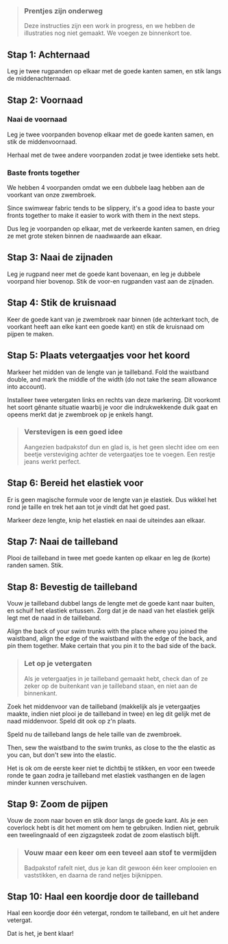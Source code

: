 > ### Prentjes zijn onderweg
> 
> Deze instructies zijn een work in progress, en we hebben de illustraties nog niet gemaakt. We voegen ze binnenkort toe.

## Stap 1: Achternaad

Leg je twee rugpanden op elkaar met de goede kanten samen, en stik langs de middenachternaad.

## Stap 2: Voornaad

### Naai de voornaad

Leg je twee voorpanden bovenop elkaar met de goede kanten samen, en stik de middenvoornaad.

Herhaal met de twee andere voorpanden zodat je twee identieke sets hebt.

### Baste fronts together

We hebben 4 voorpanden omdat we een dubbele laag hebben aan de voorkant van onze zwembroek.

Since swimwear fabric tends to be slippery, it's a good idea to baste your fronts together to make it easier to work with them in the next steps.

Dus leg je voorpanden op elkaar, met de verkeerde kanten samen, en drieg ze met grote steken binnen de naadwaarde aan elkaar.

## Stap 3: Naai de zijnaden

Leg je rugpand neer met de goede kant bovenaan, en leg je dubbele voorpand hier bovenop. Stik de voor-en rugpanden vast aan de zijnaden.

## Stap 4: Stik de kruisnaad

Keer de goede kant van je zwembroek naar binnen (de achterkant toch, de voorkant heeft aan elke kant een goede kant) en stik de kruisnaad om pijpen te maken.

## Stap 5: Plaats vetergaatjes voor het koord

Markeer het midden van de lengte van je tailleband. Fold the waistband double, and mark the middle of the width (do not take the seam allowance into account).

Installeer twee vetergaten links en rechts van deze markering. Dit voorkomt het soort gênante situatie waarbij je voor die indrukwekkende duik gaat en opeens merkt dat je zwembroek op je enkels hangt.

> ### Verstevigen is een goed idee
> 
> Aangezien badpakstof dun en glad is, is het geen slecht idee om een beetje versteviging achter de vetergaatjes toe te voegen. Een restje jeans werkt perfect.

## Stap 6: Bereid het elastiek voor

Er is geen magische formule voor de lengte van je elastiek. Dus wikkel het rond je taille en trek het aan tot je vindt dat het goed past.

Markeer deze lengte, knip het elastiek en naai de uiteindes aan elkaar.

## Stap 7: Naai de tailleband

Plooi de tailleband in twee met goede kanten op elkaar en leg de (korte) randen samen. Stik.

## Stap 8: Bevestig de tailleband

Vouw je tailleband dubbel langs de lengte met de goede kant naar buiten, en schuif het elastiek ertussen. Zorg dat je de naad van het elastiek gelijk legt met de naad in de tailleband.

Align the back of your swim trunks with the place where you joined the waistband, align the edge of the waistband with the edge of the back, and pin them together. Make certain that you pin it to the bad side of the back.

> ### Let op je vetergaten
> 
> Als je vetergaatjes in je tailleband gemaakt hebt, check dan of ze zeker op de buitenkant van je tailleband staan, en niet aan de binnenkant.

Zoek het middenvoor van de tailleband (makkelijk als je vetergaatjes maakte, indien niet plooi je de tailleband in twee) en leg dit gelijk met de naad middenvoor. Speld dit ook op z'n plaats.

Speld nu de tailleband langs de hele taille van de zwembroek.

Then, sew the waistband to the swim trunks, as close to the the elastic as you can, but don't sew into the elastic.

Het is ok om de eerste keer niet te dichtbij te stikken, en voor een tweede ronde te gaan zodra je tailleband met elastiek vasthangen en de lagen minder kunnen verschuiven.

## Stap 9: Zoom de pijpen

Vouw de zoom naar boven en stik door langs de goede kant. Als je een coverlock hebt is dit het moment om hem te gebruiken. Indien niet, gebruik een tweelingnaald of een zigzagsteek zodat de zoom elastisch blijft.

> ### Vouw maar een keer om een teveel aan stof te vermijden
> 
> Badpakstof rafelt niet, dus je kan dit gewoon één keer omplooien en vaststikken, en daarna de rand netjes bijknippen.

## Stap 10: Haal een koordje door de tailleband

Haal een koordje door één vetergat, rondom te tailleband, en uit het andere vetergat.

Dat is het, je bent klaar!
